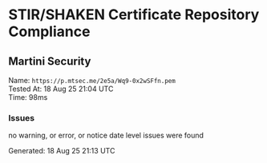 # STIR/SHAKEN Certificate Repository Compliance

## Martini Security

Name: `https://p.mtsec.me/2e5a/Wq9-0x2wSFfn.pem`\
Tested At: 18 Aug 25 21:04 UTC\
Time: 98ms

### Issues

no warning, or error, or notice date level issues were found

Generated: 18 Aug 25 21:13 UTC